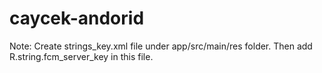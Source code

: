 # caycek-andorid

Note:
Create strings_key.xml file under app/src/main/res folder. Then add R.string.fcm_server_key in this file.
